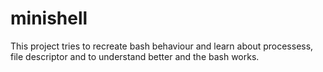 # minishell

This project tries to recreate bash behaviour and learn about processess, file descriptor and to understand better and the bash works.
